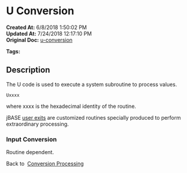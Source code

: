 # U Conversion

**Created At:** 6/8/2018 1:50:02 PM  
**Updated At:** 7/24/2018 12:17:10 PM  
**Original Doc:** [u-conversion](https://docs.jbase.com/46351-conversion-processing/u-conversion)  

**Tags:**
<badge text='jql' vertical='middle' />
<badge text='conversion processing' vertical='middle' />

## Description 

The U code is used to execute a system subroutine to process values.

```
Uxxxx
```

where xxxx is the hexadecimal identity of the routine.

jBASE [user exits](./../user-exits) are customized routines specially produced to perform extraordinary processing.



### Input Conversion 

Routine dependent.



Back to  [Conversion Processing](./../conversion-processing)

